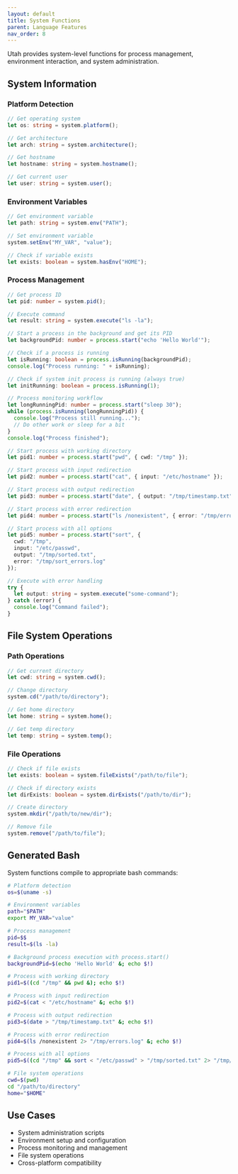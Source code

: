 ```yaml
---
layout: default
title: System Functions
parent: Language Features
nav_order: 8
---
```


Utah provides system-level functions for process management, environment interaction, and system administration.

## System Information

### Platform Detection

```typescript
// Get operating system
let os: string = system.platform();

// Get architecture
let arch: string = system.architecture();

// Get hostname
let hostname: string = system.hostname();

// Get current user
let user: string = system.user();
```

### Environment Variables

```typescript
// Get environment variable
let path: string = system.env("PATH");

// Set environment variable
system.setEnv("MY_VAR", "value");

// Check if variable exists
let exists: boolean = system.hasEnv("HOME");
```

### Process Management

```typescript
// Get process ID
let pid: number = system.pid();

// Execute command
let result: string = system.execute("ls -la");

// Start a process in the background and get its PID
let backgroundPid: number = process.start("echo 'Hello World'");

// Check if a process is running
let isRunning: boolean = process.isRunning(backgroundPid);
console.log("Process running: " + isRunning);

// Check if system init process is running (always true)
let initRunning: boolean = process.isRunning(1);

// Process monitoring workflow
let longRunningPid: number = process.start("sleep 30");
while (process.isRunning(longRunningPid)) {
  console.log("Process still running...");
  // Do other work or sleep for a bit
}
console.log("Process finished");

// Start process with working directory
let pid1: number = process.start("pwd", { cwd: "/tmp" });

// Start process with input redirection
let pid2: number = process.start("cat", { input: "/etc/hostname" });

// Start process with output redirection
let pid3: number = process.start("date", { output: "/tmp/timestamp.txt" });

// Start process with error redirection
let pid4: number = process.start("ls /nonexistent", { error: "/tmp/errors.log" });

// Start process with all options
let pid5: number = process.start("sort", {
  cwd: "/tmp",
  input: "/etc/passwd",
  output: "/tmp/sorted.txt",
  error: "/tmp/sort_errors.log"
});

// Execute with error handling
try {
  let output: string = system.execute("some-command");
} catch (error) {
  console.log("Command failed");
}
```

## File System Operations

### Path Operations

```typescript
// Get current directory
let cwd: string = system.cwd();

// Change directory
system.cd("/path/to/directory");

// Get home directory
let home: string = system.home();

// Get temp directory
let temp: string = system.temp();
```

### File Operations

```typescript
// Check if file exists
let exists: boolean = system.fileExists("/path/to/file");

// Check if directory exists
let dirExists: boolean = system.dirExists("/path/to/dir");

// Create directory
system.mkdir("/path/to/new/dir");

// Remove file
system.remove("/path/to/file");
```

## Generated Bash

System functions compile to appropriate bash commands:

```bash
# Platform detection
os=$(uname -s)

# Environment variables
path="$PATH"
export MY_VAR="value"

# Process management
pid=$$
result=$(ls -la)

# Background process execution with process.start()
backgroundPid=$(echo 'Hello World' &; echo $!)

# Process with working directory
pid1=$((cd "/tmp" && pwd &); echo $!)

# Process with input redirection
pid2=$(cat < "/etc/hostname" &; echo $!)

# Process with output redirection
pid3=$(date > "/tmp/timestamp.txt" &; echo $!)

# Process with error redirection
pid4=$(ls /nonexistent 2> "/tmp/errors.log" &; echo $!)

# Process with all options
pid5=$((cd "/tmp" && sort < "/etc/passwd" > "/tmp/sorted.txt" 2> "/tmp/sort_errors.log" &); echo $!)

# File system operations
cwd=$(pwd)
cd "/path/to/directory"
home="$HOME"
```

## Use Cases

- System administration scripts
- Environment setup and configuration
- Process monitoring and management
- File system operations
- Cross-platform compatibility
